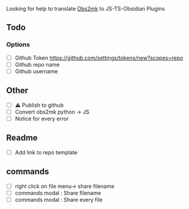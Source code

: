 Looking for help to translate [Obs2mk](https://github.com/Mara-Li/obsidian_mkdocs) to JS-TS-Obsidian Plugins

## Todo 
### Options
- [ ] Github Token https://github.com/settings/tokens/new?scopes=repo
- [ ] Github repo name
- [ ] Github username

## Other
- [ ] :warning: Publish to github
- [ ] Convert obs2mk python → JS
- [ ] Notice for every error

## Readme 
- [ ] Add link to repo template

## commands
- [ ] right click on file menu-> share filename 
- [ ] commands modal : Share filename 
- [ ] commands modal : Share every file